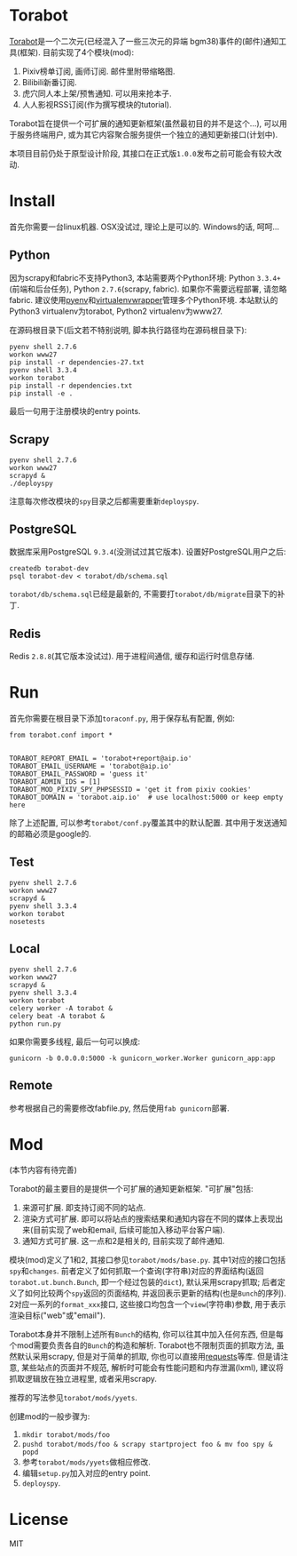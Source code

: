 # Torabot

[Torabot](http://torabot.com)是一个二次元(已经混入了一些三次元的异端 bgm38)事件的(邮件)通知工具(框架). 目前实现了4个模块(mod):

1. Pixiv榜单订阅, 画师订阅. 邮件里附带缩略图.
2. Bilibili新番订阅.
3. 虎穴同人本上架/预售通知. 可以用来抢本子.
4. 人人影视RSS订阅(作为撰写模块的tutorial).

Torabot旨在提供一个可扩展的通知更新框架(虽然最初目的并不是这个...), 可以用于服务终端用户, 或为其它内容聚合服务提供一个独立的通知更新接口(计划中).

本项目目前仍处于原型设计阶段, 其接口在正式版`1.0.0`发布之前可能会有较大改动.

# Install

首先你需要一台linux机器. OSX没试过, 理论上是可以的. Windows的话, 呵呵...

## Python

因为scrapy和fabric不支持Python3, 本站需要两个Python环境: Python `3.3.4+`(前端和后台任务), Python `2.7.6`(scrapy, fabric). 如果你不需要远程部署, 请忽略fabric. 建议使用[pyenv](https://github.com/yyuu/pyenv)和[virtualenvwrapper](https://github.com/yyuu/pyenv-virtualenvwrapper)管理多个Python环境. 本站默认的Python3 virtualenv为torabot, Python2 virtualenv为www27.

在源码根目录下(后文若不特别说明, 脚本执行路径均在源码根目录下):

```
pyenv shell 2.7.6
workon www27
pip install -r dependencies-27.txt
pyenv shell 3.3.4
workon torabot
pip install -r dependencies.txt
pip install -e .
```

最后一句用于注册模块的entry points.

## Scrapy

```
pyenv shell 2.7.6
workon www27
scrapyd &
./deployspy
```

注意每次修改模块的`spy`目录之后都需要重新`deployspy`.

## PostgreSQL

数据库采用PostgreSQL `9.3.4`(没测试过其它版本). 设置好PostgreSQL用户之后:

```
createdb torabot-dev
psql torabot-dev < torabot/db/schema.sql
```

`torabot/db/schema.sql`已经是最新的, 不需要打`torabot/db/migrate`目录下的补丁.

## Redis

Redis `2.8.8`(其它版本没试过). 用于进程间通信, 缓存和运行时信息存储.

# Run

首先你需要在根目录下添加`toraconf.py`, 用于保存私有配置, 例如:

```
from torabot.conf import *


TORABOT_REPORT_EMAIL = 'torabot+report@aip.io'
TORABOT_EMAIL_USERNAME = 'torabot@aip.io'
TORABOT_EMAIL_PASSWORD = 'guess it'
TORABOT_ADMIN_IDS = [1]
TORABOT_MOD_PIXIV_SPY_PHPSESSID = 'get it from pixiv cookies'
TORABOT_DOMAIN = 'torabot.aip.io'  # use localhost:5000 or keep empty here
```

除了上述配置, 可以参考`torabot/conf.py`覆盖其中的默认配置. 其中用于发送通知的邮箱必须是google的.

## Test

```
pyenv shell 2.7.6
workon www27
scrapyd &
pyenv shell 3.3.4
workon torabot
nosetests
```

## Local

```
pyenv shell 2.7.6
workon www27
scrapyd &
pyenv shell 3.3.4
workon torabot
celery worker -A torabot &
celery beat -A torabot &
python run.py
```

如果你需要多线程, 最后一句可以换成:

```
gunicorn -b 0.0.0.0:5000 -k gunicorn_worker.Worker gunicorn_app:app
```

## Remote

参考根据自己的需要修改fabfile.py, 然后使用`fab gunicorn`部署.

# Mod

(本节内容有待完善)

Torabot的最主要目的是提供一个可扩展的通知更新框架. "可扩展"包括:

1. 来源可扩展. 即支持订阅不同的站点.
2. 渲染方式可扩展. 即可以将站点的搜索结果和通知内容在不同的媒体上表现出来(目前实现了web和email, 后续可能加入移动平台客户端).
3. 通知方式可扩展. 这一点和2是相关的, 目前实现了邮件通知.

模块(mod)定义了1和2, 其接口参见`torabot/mods/base.py`. 其中1对应的接口包括`spy`和`changes`. 前者定义了如何抓取一个查询(字符串)对应的界面结构(返回`torabot.ut.bunch.Bunch`, 即一个经过包装的`dict`), 默认采用scrapy抓取; 后者定义了如何比较两个`spy`返回的页面结构, 并返回表示更新的结构(也是`Bunch`的序列). 2对应一系列的`format_xxx`接口, 这些接口均包含一个`view`(字符串)参数, 用于表示渲染目标("web"或"email").

Torabot本身并不限制上述所有`Bunch`的结构, 你可以往其中加入任何东西, 但是每个mod需要负责各自的`Bunch`的构造和解析. Torabot也不限制页面的抓取方法, 虽然默认采用scrapy, 但是对于简单的抓取, 你也可以直接用[requests](http://docs.python-requests.org/en/latest/)等库. 但是请注意, 某些站点的页面并不规范, 解析时可能会有性能问题和内存泄漏(lxml), 建议将抓取逻辑放在独立进程里, 或者采用scrapy.

推荐的写法参见`torabot/mods/yyets`.

创建mod的一般步骤为:

1. `mkdir torabot/mods/foo`
2. `pushd torabot/mods/foo & scrapy startproject foo & mv foo spy & popd`
3. 参考`torabot/mods/yyets`做相应修改.
4. 编辑`setup.py`加入对应的entry point.
5. `deployspy`.

# License

MIT

